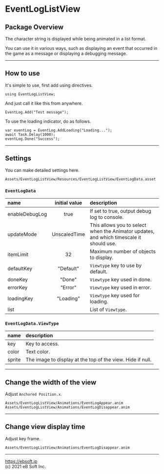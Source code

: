# EventLogListView

## Package Overview

The character string is displayed while being animated in a list format.

You can use it in various ways, such as displaying an event that occurred in the game as a message or displaying a debugging message.

---

## How to use

It's simple to use, first add using directives.

```
using EventLogListView;
```

And just call it like this from anywhere.

```
EventLog.Add("Test message");
```

To use the loading indicator, do as follows.

```
var eventLog = EventLog.AddLoading("Loading...");
await Task.Delay(1000);
eventLog.Done("Success");
```

---

## Settings

You can make detailed settings here.

```
Assets/EventLogListView/Resources/EventLogListView/EventLogData.asset
```

### ```EventLogData```

|name|initial value|description|
|:---|:---:|:---|
|enableDebugLog|true|If set to true, output debug log to console.|
|updateMode|UnscaledTime|This allows you to select when the Animator updates, and which timescale it should use.|
|itemLimit|32|Maximum number of objects to display.|
|defaultKey|"Default"|```Viewtype``` key to use by default.|
|doneKey|"Done"|```Viewtype``` key used in done.|
|errorKey|"Error"|```Viewtype``` key used in error.|
|loadingKey|"Loading"|```Viewtype``` key used for loading.|
|list||List of ```Viewtype```.|

### ```EventLogData.ViewType```

|name|description|
|:---|:---|
|key|Key to access.|
|color|Text color.|
|sprite|The image to display at the top of the view. Hide if null.|

---

## Change the width of the view

Adjust ```Anchored Position.x```.

```
Assets/EventLogListView/Animations/EventLogAppear.anim
Assets/EventLogListView/Animations/EventLogDisappear.anim
```

---

## Change view display time

Adjust key frame.

```
Assets/EventLogListView/Animations/EventLogDisappear.anim
```

---
https://ebsoft.jp  
(c) 2021 eB Soft Inc.
